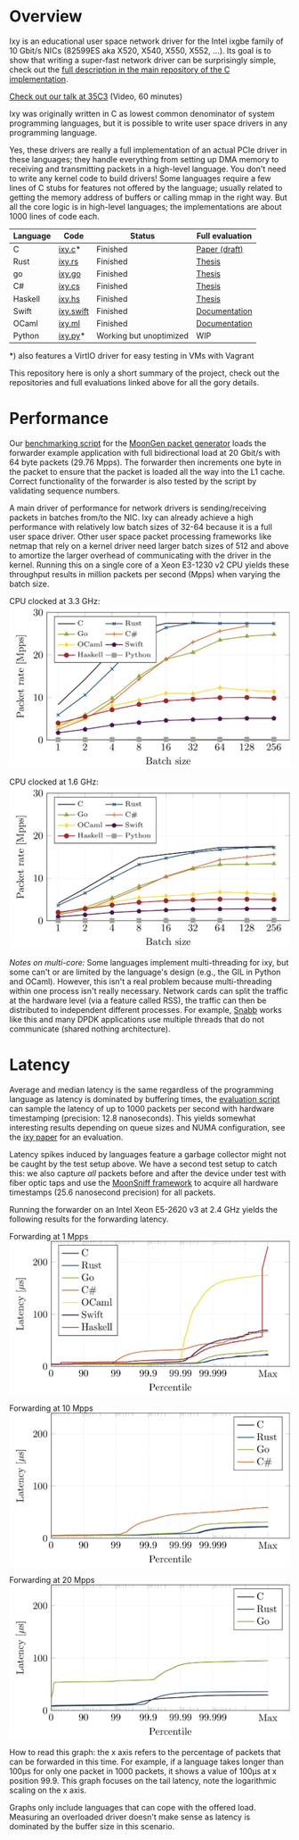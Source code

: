 Overview
=========

Ixy is an educational user space network driver for the Intel ixgbe family of 10 Gbit/s NICs (82599ES aka X520, X540, X550, X552, ...).
Its goal is to show that writing a super-fast network driver can be surprisingly simple, check out the [full description in the main repository of the C implementation](https://github.com/emmericp/ixy).

[Check out our talk at 35C3](https://media.ccc.de/v/35c3-9670-safe_and_secure_drivers_in_high-level_languages) (Video, 60 minutes)

Ixy was originally written in C as lowest common denominator of system programming languages, but it is possible to write user space drivers in any programming language.

Yes, these drivers are really a full implementation of an actual PCIe driver in these languages; they handle everything from setting up DMA memory to receiving and transmitting packets in a high-level language. You don't need to write any kernel code to build drivers!
Some languages require a few lines of C stubs for features not offered by the language; usually related to getting the memory address of buffers or calling mmap in the right way. But all the core logic is in high-level languages; the implementations are about 1000 lines of code each.

| Language | Code                                                    | Status   | Full evaluation | 
|----------|---------------------------------------------------------|----------|-----------------|
| C        | [ixy.c](https://github.com/emmericp/ixy)*                | Finished | [Paper (draft)](https://www.net.in.tum.de/fileadmin/bibtex/publications/papers/ixy_paper_draft2.pdf) |
| Rust     | [ixy.rs](https://github.com/ixy-languages/ixy.rs)       | Finished | [Thesis](https://www.net.in.tum.de/fileadmin/bibtex/publications/theses/2018-ixy-rust.pdf) |
| go       | [ixy.go](https://github.com/ixy-languages/ixy.go)       | Finished | [Thesis](https://www.net.in.tum.de/fileadmin/bibtex/publications/theses/2018-ixy-go.pdf)
| C#       | [ixy.cs](https://github.com/ixy-languages/ixy.cs)       | Finished | [Thesis](https://www.net.in.tum.de/fileadmin/bibtex/publications/theses/2018-ixy-c-sharp.pdf)
| Haskell  | [ixy.hs](https://github.com/ixy-languages/ixy.hs)       | Finished      | [Thesis](https://www.net.in.tum.de/fileadmin/bibtex/publications/theses/2019-ixy-haskell.pdf)             |
| Swift    | [ixy.swift](https://github.com/ixy-languages/ixy.swift) | Finished      | [Documentation](https://github.com/ixy-languages/ixy.swift/blob/master/README.md)             |
| OCaml    | [ixy.ml](https://github.com/ixy-languages/ixy.ml)       | Finished      | [Documentation](https://github.com/ixy-languages/ixy.ml/blob/master/README.md)             |
| Python   | [ixy.py](https://github.com/ixy-languages/ixy.py)*      | Working but unoptimized      | WIP             |

*) also features a VirtIO driver for easy testing in VMs with Vagrant


This repository here is only a short summary of the project, check out the repositories and full evaluations linked above for all the gory details.


Performance
============
Our [benchmarking script](https://github.com/ixy-languages/benchmark-scripts) for the [MoonGen packet generator](https://github.com/emmericp/MoonGen) loads the forwarder example application with full bidirectional load at 20 Gbit/s with 64 byte packets (29.76 Mpps).
The forwarder then increments one byte in the packet to ensure that the packet is loaded all the way into the L1 cache.
Correct functionality of the forwarder is also tested by the script by validating sequence numbers.


A main driver of performance for network drivers is sending/receiving packets in batches from/to the NIC.
Ixy can already achieve a high performance with relatively low batch sizes of 32-64 because it is a full user space driver.
Other user space packet processing frameworks like netmap that rely on a kernel driver need larger batch sizes of 512 and above to amortize the larger overhead of communicating with the driver in the kernel.
Running this on a single core of a Xeon E3-1230 v2 CPU yields these throughput results in million packets per second (Mpps) when varying the batch size.

CPU clocked at 3.3 GHz:
![Performance with different batch sizes, CPU at 3.3 GHz](img/batches-3.3.png)

CPU clocked at 1.6 GHz:
![Performance with different batch sizes, CPU at 1.6 GHz](img/batches-1.6.png)


*Notes on multi-core:* Some languages implement multi-threading for ixy, but some can't or are limited by the language's design (e.g., the GIL in Python and OCaml). However, this isn't a real problem because multi-threading within one process isn't really necessary.
Network cards can split the traffic at the hardware level (via a feature called RSS), the traffic can then be distributed to independent different processes.
For example, [Snabb](https://github.com/snabbco/snabb) works like this and many DPDK applications use multiple threads that do not communicate (shared nothing architecture).



Latency
=======

Average and median latency is the same regardless of the programming language as latency is dominated by buffering times, the [evaluation script](https://github.com/ixy-languages/benchmark-scripts) can sample the latency of up to 1000 packets per second with hardware timestamping (precision: 12.8 nanoseconds).
This yields somewhat interesting results depending on queue sizes and NUMA configuration, see the [ixy paper](https://www.net.in.tum.de/fileadmin/bibtex/publications/papers/ixy_paper_draft2.pdf) for an evaluation.

Latency spikes induced by languages feature a garbage collector might not be caught by the test setup above.
We have a second test setup to catch this: we also capture *all* packets before and after the device under test with fiber optic taps and use the  [MoonSniff framework](https://github.com/AP-Frank/MoonGen/tree/moonsniff) to acquire all hardware timestamps (25.6 nanosecond precision) for all packets.

Running the forwarder on an Intel Xeon E5-2620 v3 at 2.4 GHz yields the following results for the forwarding latency.

Forwarding at 1 Mpps
![Latency](img/latency-hdr-hist-1.png)

Forwarding at 10 Mpps
![Latency](img/latency-hdr-hist-10.png)

Forwarding at 20 Mpps
![Latency](img/latency-hdr-hist-20.png)

How to read this graph: the x axis refers to the percentage of packets that can be forwarded in this time. For example, if a language takes longer than 100µs for only one packet in 1000 packets, it shows a value of 100µs at x position 99.9.
This graph focuses on the tail latency, note the logarithmic scaling on the x axis.

Graphs only include languages that can cope with the offered load.
Measuring an overloaded driver doesn't make sense as latency is dominated by the buffer size in this scenario.
